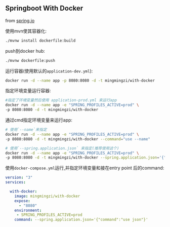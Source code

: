 ## Springboot With Docker

from [spring.io](https://spring.io/guides/gs/spring-boot-docker/)

使用mvn使其容器化:
```bash
./mvnw install dockerfile:build
```

push到docker hub:
```bash
./mvnw dockerfile:push
```

运行容器(使用默认的`application-dev.yml`):
```bash
docker run -d --name app -p 8080:8080 -d -t mingmingzi/with-docker
```

指定环境变量运行容器:
```bash
#指定了环境变量然后使用 application-prod.yml 来运行app
docker run -d --name app -e "SPRING_PROFILES_ACTIVE=prod" \
-p 8080:8080 -d -t mingmingzi/with-docker
```

通过cmd指定环境变量来运行app:
```bash
# 使用`--name`来指定
docker run -d --name app -e "SPRING_PROFILES_ACTIVE=prod" \
-p 8080:8080 -d -t mingmingzi/with-docker --command="use --name"

# 使用`--spring.application.json` 来指定(推荐使用这个)
docker run -d --name app -e "SPRING_PROFILES_ACTIVE=prod" \
-p 8080:8080 -d -t mingmingzi/with-docker --spring.application.json='{"command":"use json"}'
```

使用`docker-compose.yml`运行,并指定环境变量和接在entry point 后的command:
```yaml
version: "3"
services:

  with-docker:
    image: mingmingzi/with-docker
    expose:
      - "8080"
    environment:
     - SPRING_PROFILES_ACTIVE=prod
    command: --spring.application.json='{"command":"use json"}'


```